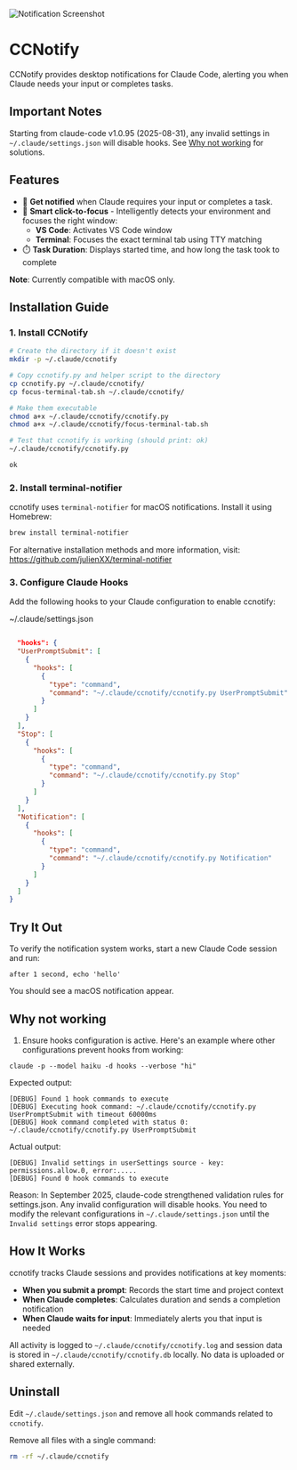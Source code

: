 ![Notification Screenshot](alert.jpg)

# CCNotify

CCNotify provides desktop notifications for Claude Code, alerting you when Claude needs your input or completes tasks.
## Important Notes
Starting from claude-code v1.0.95 (2025-08-31), any invalid settings in `~/.claude/settings.json` will disable hooks. See [Why not working](#why-not-working) for solutions.

## Features

- 🔔 **Get notified** when Claude requires your input or completes a task.
- 🔗 **Smart click-to-focus** - Intelligently detects your environment and focuses the right window:
  - **VS Code**: Activates VS Code window
  - **Terminal**: Focuses the exact terminal tab using TTY matching
- ⏱️ **Task Duration**: Displays started time, and how long the task took to complete

**Note**: Currently compatible with macOS only.


## Installation Guide

### 1. Install CCNotify
```bash
# Create the directory if it doesn't exist
mkdir -p ~/.claude/ccnotify

# Copy ccnotify.py and helper script to the directory
cp ccnotify.py ~/.claude/ccnotify/
cp focus-terminal-tab.sh ~/.claude/ccnotify/

# Make them executable
chmod a+x ~/.claude/ccnotify/ccnotify.py
chmod a+x ~/.claude/ccnotify/focus-terminal-tab.sh

# Test that ccnotify is working (should print: ok)
~/.claude/ccnotify/ccnotify.py

ok

```
### 2. Install terminal-notifier
ccnotify uses `terminal-notifier` for macOS notifications. Install it using Homebrew:

```bash
brew install terminal-notifier
```

For alternative installation methods and more information, visit: https://github.com/julienXX/terminal-notifier

### 3. Configure Claude Hooks
Add the following hooks to your Claude configuration to enable ccnotify:

 ~/.claude/settings.json 
 
```json

  "hooks": {
  "UserPromptSubmit": [
    {
      "hooks": [
        {
          "type": "command",
          "command": "~/.claude/ccnotify/ccnotify.py UserPromptSubmit"
        }
      ]
    }
  ],
  "Stop": [
    {
      "hooks": [
        {
          "type": "command",
          "command": "~/.claude/ccnotify/ccnotify.py Stop"
        }
      ]
    }
  ],
  "Notification": [
    {
      "hooks": [
        {
          "type": "command",
          "command": "~/.claude/ccnotify/ccnotify.py Notification"
        }
      ]
    }
  ]
}

```

## Try It Out

To verify the notification system works, start a new Claude Code session and run:
```
after 1 second, echo 'hello'
```
You should see a macOS notification appear.

## Why not working
1. Ensure hooks configuration is active. Here's an example where other configurations prevent hooks from working:

`claude -p --model haiku -d hooks --verbose "hi"`

Expected output:

```
[DEBUG] Found 1 hook commands to execute
[DEBUG] Executing hook command: ~/.claude/ccnotify/ccnotify.py UserPromptSubmit with timeout 60000ms
[DEBUG] Hook command completed with status 0: ~/.claude/ccnotify/ccnotify.py UserPromptSubmit
```

Actual output:

```
[DEBUG] Invalid settings in userSettings source - key: permissions.allow.0, error:.....
[DEBUG] Found 0 hook commands to execute
```
Reason: In September 2025, claude-code strengthened validation rules for settings.json. Any invalid configuration will disable hooks.
You need to modify the relevant configurations in `~/.claude/settings.json` until the `Invalid settings` error stops appearing.



## How It Works

ccnotify tracks Claude sessions and provides notifications at key moments:

- **When you submit a prompt**: Records the start time and project context
- **When Claude completes**: Calculates duration and sends a completion notification
- **When Claude waits for input**: Immediately alerts you that input is needed

All activity is logged to `~/.claude/ccnotify/ccnotify.log` and session data is stored in `~/.claude/ccnotify/ccnotify.db` locally. No data is uploaded or shared externally.


## Uninstall

Edit `~/.claude/settings.json` and remove all hook commands related to `ccnotify`.

Remove all files with a single command:
```bash
rm -rf ~/.claude/ccnotify
```

